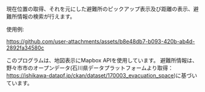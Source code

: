 現在位置の取得、それを元にした避難所のピックアップ表示及び距離の表示、避難所情報の検索が行えます。

使用例:

https://github.com/user-attachments/assets/b8e48db7-b093-420b-ab4d-2892fa34580c

このプログラムは、地図表示にMapbox APIを使用しています。
避難所情報は、野々市市のオープンデータ(石川県データプラットフォームより取得：https://ishikawa-datapf.jp/ckan/dataset/170003_evacuation_space)に基づいています。
